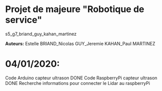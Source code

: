 # Projet de majeure "Robotique de service"
s5_g7_briand_guy_kahan_martinez

**Auteurs:** Estelle BRIAND_Nicolas GUY_Jeremie KAHAN_Paul MARTINEZ

# 04/01/2020:
Code Arduino capteur ultrason DONE
Code RaspberryPi capteur ultrason DONE
Recherche informations pour connecter le Lidar au raspberryPi

